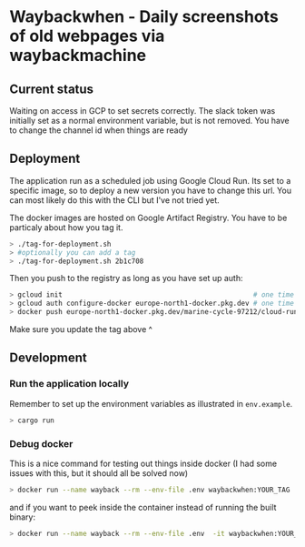 # Waybackwhen - Daily screenshots of old webpages via waybackmachine

## Current status
Waiting on access in GCP to set secrets correctly. The slack token was initially
set as a normal environment variable, but is not removed. You have to change the
channel id when things are ready

## Deployment
The application run as a scheduled job using Google Cloud Run. Its set to a
specific image, so to deploy a new version you have to change this url. You can
most likely do this with the CLI but I've not tried yet.

The docker images are hosted on Google Artifact Registry. You have to be
particaly about how you tag it.

```bash
> ./tag-for-deployment.sh
> #optionally you can add a tag 
> ./tag-for-deployment.sh 2b1c708
```
Then you push to the registry as long as you have set up auth:

```bash
> gcloud init                                               # one time if gcloud is not set up
> gcloud auth configure-docker europe-north1-docker.pkg.dev # one time
> docker push europe-north1-docker.pkg.dev/marine-cycle-97212/cloud-run-source-deploy/waybackwhen:YOUR_TAG
```

Make sure you update the tag above ^

## Development

### Run the application locally

Remember to set up the environment variables as illustrated in `env.example`.

```bash
> cargo run
```

### Debug docker

This is a nice command for testing out things inside docker (I had some issues
with this, but it should all be solved now)

```bash
> docker run --name wayback --rm --env-file .env waybackwhen:YOUR_TAG
```

and if you want to peek inside the container instead of running the built binary:

```bash
> docker run --name wayback --rm --env-file .env  -it waybackwhen:YOUR_TAG /bin/sh
```
